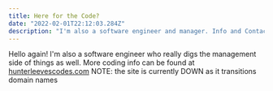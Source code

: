 ```yaml
---
title: Here for the Code?
date: "2022-02-01T22:12:03.284Z"
description: "I'm also a software engineer and manager. Info and Contact at hunterleevescodes.com"
---
```


Hello again! I'm also a software engineer who really digs the management side of things as well. More coding info can be found at [hunterleevescodes.com](https://www.hunterleevescodes.com) NOTE: the site is currently DOWN as it transitions domain names
